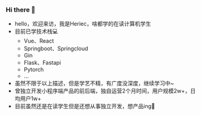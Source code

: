### Hi there 👋

- hello，欢迎来访，我是Heriec，啥都学的在读计算机学生
- 目前已学技术栈💻
  - Vue、React
  - Springboot、Springcloud
  - Gin
  - Flask、Fastapi
  - Pytorch
  - ...
- 虽然不限于以上描述，但是学艺不精，有广度没深度，继续学习中~
- 曾独立开发小程序端产品的前后端，独自运营2个月时间，用户规模2w+，日均用户1w+
- 目前虽然还是在读学生但是还想从事独立开发，想产品ing🤗
  
